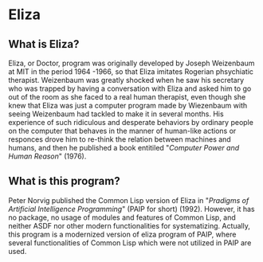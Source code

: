 # Eliza
## What is Eliza?
Eliza, or Doctor, program was originally developed by Joseph Weizenbaum at MIT in the period 1964 -1966, so that Eliza imitates Rogerian phsychiatic therapist. Weizenbaum was greatly shocked when he saw his secretary who was trapped by having a conversation with Eliza and asked him to go out of the room as she faced to a real human therapist, even though she knew that Eliza was just a computer program made by Wiezenbaum with seeing Weizenbaum had tackled to make it in several months. His experience of such ridiculous and desperate behaviors by ordinary people on the computer that behaves in the manner of human-like actions or responces drove him to re-think the relation between machines and humans, and then he published a book entitiled "_Computer Power and Human Reason_" (1976). 

## What is this program?
Peter Norvig published the Common Lisp version of Eliza in "_Pradigms of Artificial Intelligence Programming_" (PAIP for short) (1992). However, it has no package, no usage of modules and features of Common Lisp, and neither ASDF nor other modern functionalities for systematizing. Actually, this program is a modernized version of eliza program of PAIP, where several functionalities of Common Lisp which were not utilized in PAIP are used.
